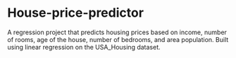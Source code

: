 # House-price-predictor
A regression project that predicts housing prices based on income, number of rooms, age of the house, number of bedrooms, and area population. Built using linear regression on the USA_Housing dataset.
